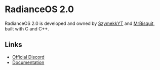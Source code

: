 # RadianceOS 2.0
RadianceOS 2.0 is developed and owned by [SzymekkYT](https://github.com/SzymekkYT/) and [MrBisquit](https://github.com/MrBisquit/), built with C and C++.

## Links
- [Official Discord](https://discord.gg/aM6CxZm7Yc)
- [Documentation](https://github.com/SzymekkYT/RadianceOS-2.0/tree/main/src/kernel/src)
